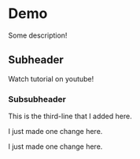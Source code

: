 # Demo

Some description!

## Subheader

Watch tutorial on youtube!

### Subsubheader
This is the third-line that I added here.

I just made one change here.

I just made one change here.
